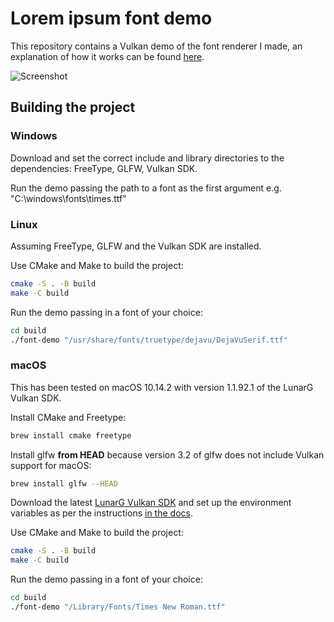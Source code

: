 # Lorem ipsum font demo

This repository contains a Vulkan demo of the font renderer I made, an explanation of how it works can be found [here](howitworks.md).

![Screenshot](images/screenshot.png)

## Building the project

### Windows

Download and set the correct include and library directories to the dependencies: FreeType, GLFW, Vulkan SDK.

Run the demo passing the path to a font as the first argument e.g. "C:\windows\fonts\times.ttf"

### Linux

Assuming FreeType, GLFW and the Vulkan SDK are installed.

Use CMake and Make to build the project:

```sh
cmake -S . -B build
make -C build
```

Run the demo passing in a font of your choice:

```sh
cd build
./font-demo "/usr/share/fonts/truetype/dejavu/DejaVuSerif.ttf"
```

### macOS

This has been tested on macOS 10.14.2 with version 1.1.92.1 of the LunarG Vulkan SDK.

Install CMake and Freetype:

```sh
brew install cmake freetype
```

Install glfw **from HEAD** because version 3.2 of glfw does not include Vulkan support for macOS:

```sh
brew install glfw --HEAD
```

Download the latest [LunarG Vulkan SDK](https://vulkan.lunarg.com/sdk/home) and set up the environment variables as per the instructions [in the docs](https://vulkan.lunarg.com/doc/view/latest/mac/getting_started.html#user-content-command-line).

Use CMake and Make to build the project:

```sh
cmake -S . -B build
make -C build
```

Run the demo passing in a font of your choice:

```sh
cd build
./font-demo "/Library/Fonts/Times New Roman.ttf" 
```
